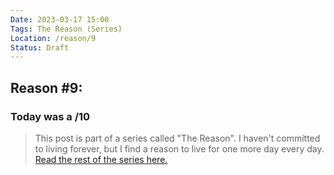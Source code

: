 ```yaml
---
Date: 2023-03-17 15:00
Tags: The Reason (Series)
Location: /reason/9
Status: Draft
---
```


## Reason #9:

### Today was a /10

>This post is part of a series called "The Reason". I haven't committed to living forever, but I find a reason to live for one more day every day. [Read the rest of the series here.](/reason/)
